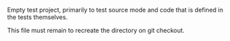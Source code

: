 Empty test project, primarily to test source mode and code that is
defined in the tests themselves.

This file must remain to recreate the directory on git checkout.
